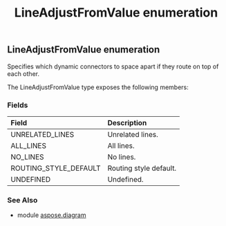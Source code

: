 ﻿---
title: LineAdjustFromValue enumeration
second_title: Aspose.Diagram for Python via .NET API References
description: 
type: docs
weight: 3070
url: /python-net/aspose.diagram/lineadjustfromvalue/
is_root: false
---

## LineAdjustFromValue enumeration

Specifies which dynamic connectors to space apart if they route on top of each other.



The LineAdjustFromValue type exposes the following members:

### Fields
| Field | Description |
| :- | :- |
| UNRELATED_LINES | Unrelated lines. |
| ALL_LINES | All lines. |
| NO_LINES | No lines. |
| ROUTING_STYLE_DEFAULT | Routing style default. |
| UNDEFINED | Undefined. |


### See Also

* module [aspose.diagram](../)
